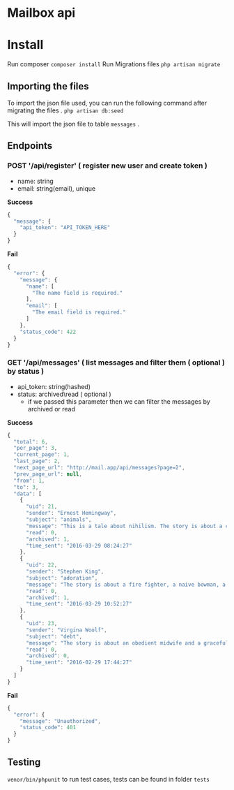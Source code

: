 # Mailbox api

# Install
Run composer
`composer install`
Run Migrations files
`php artisan migrate`

## Importing the files
To import the json file used, you can run the following command after migrating the files .
`php artisan db:seed`

This will import the json file to table `messages` . 

## Endpoints
### POST '/api/register' ( register new user and create token )
- name: string
- email: string(email), unique

**Success**
```javascript
{
  "message": {
    "api_token": "API_TOKEN_HERE"
  }
}
```
**Fail**
```javascript
{
  "error": {
    "message": {
      "name": [
        "The name field is required."
      ],
      "email": [
        "The email field is required."
      ]
    },
    "status_code": 422
  }
}
```



### GET '/api/messages' ( list messages and filter them ( optional ) by status )
- api_token: string(hashed)
- status: archived\read ( optional )
  * if we passed this parameter then we can filter the messages by archived or read

**Success**
```javascript
{
  "total": 6,
  "per_page": 3,
  "current_page": 1,
  "last_page": 2,
  "next_page_url": "http://mail.app/api/messages?page=2",
  "prev_page_url": null,
  "from": 1,
  "to": 3,
  "data": [
    {
      "uid": 21,
      "sender": "Ernest Hemingway",
      "subject": "animals",
      "message": "This is a tale about nihilism. The story is about a combative nuclear engineer who hates animals. It starts in a ghost town on a world of forbidden magic. The story begins with a legal dispute and ends with a holiday celebration.",
      "read": 0,
      "archived": 1,
      "time_sent": "2016-03-29 08:24:27"
    },
    {
      "uid": 22,
      "sender": "Stephen King",
      "subject": "adoration",
      "message": "The story is about a fire fighter, a naive bowman, a greedy fisherman, and a clerk who is constantly opposed by a heroine. It takes place in a small city. The critical element of the story is an adoration.",
      "read": 0,
      "archived": 1,
      "time_sent": "2016-03-29 10:52:27"
    },
    {
      "uid": 23,
      "sender": "Virgina Woolf",
      "subject": "debt",
      "message": "The story is about an obedient midwife and a graceful scuba diver who is in debt to a fence. It takes place in a magical part of our universe. The story ends with a funeral.",
      "read": 0,
      "archived": 0,
      "time_sent": "2016-02-29 17:44:27"
    }
  ]
}
```
**Fail**
```javascript
{
  "error": {
    "message": "Unauthorized",
    "status_code": 401
  }
}
```

## Testing
`venor/bin/phpunit` to run test cases, tests can be found in folder `tests`